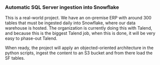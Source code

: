 ### Automatic SQL Server ingestion into Snowflake
This is a real-world project. We have an on-premise ERP with around 300 tables that must be ingested daily into Snowflake, where our data warehouse is hosted. The organization is currently doing this with Talend, and because this is the biggest Talend job, when this is done, it will be very easy to phase-out Talend.

When ready, the project will apply an objected-oriented architecture in the python scripts, ingest the content to an S3 bucket and from there load the SF tables.